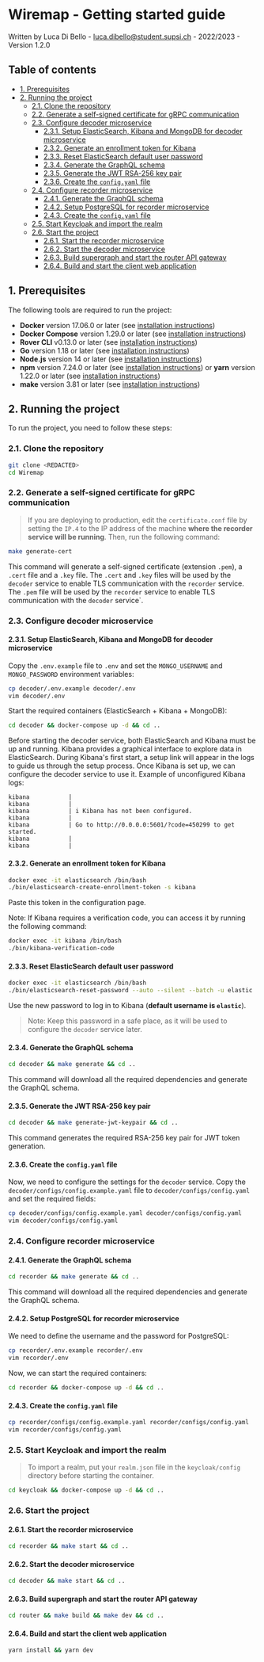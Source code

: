 # Wiremap - Getting started guide <!-- omit in toc -->
Written by Luca Di Bello - luca.dibello@student.supsi.ch - 2022/2023 - Version 1.2.0  <!-- omit in toc -->

## Table of contents <!-- omit in toc -->

- [1. Prerequisites](#1-prerequisites)
- [2. Running the project](#2-running-the-project)
  - [2.1. Clone the repository](#21-clone-the-repository)
  - [2.2. Generate a self-signed certificate for gRPC communication](#22-generate-a-self-signed-certificate-for-grpc-communication)
  - [2.3. Configure decoder microservice](#23-configure-decoder-microservice)
    - [2.3.1. Setup ElasticSearch, Kibana and MongoDB for decoder microservice](#231-setup-elasticsearch-kibana-and-mongodb-for-decoder-microservice)
    - [2.3.2. Generate an enrollment token for Kibana](#232-generate-an-enrollment-token-for-kibana)
    - [2.3.3. Reset ElasticSearch default user password](#233-reset-elasticsearch-default-user-password)
    - [2.3.4. Generate the GraphQL schema](#234-generate-the-graphql-schema)
    - [2.3.5. Generate the JWT RSA-256 key pair](#235-generate-the-jwt-rsa-256-key-pair)
    - [2.3.6. Create the `config.yaml` file](#236-create-the-configyaml-file)
  - [2.4. Configure recorder microservice](#24-configure-recorder-microservice)
    - [2.4.1. Generate the GraphQL schema](#241-generate-the-graphql-schema)
    - [2.4.2. Setup PostgreSQL for recorder microservice](#242-setup-postgresql-for-recorder-microservice)
    - [2.4.3. Create the `config.yaml` file](#243-create-the-configyaml-file)
  - [2.5. Start Keycloak and import the realm](#25-start-keycloak-and-import-the-realm)
  - [2.6. Start the project](#26-start-the-project)
    - [2.6.1. Start the recorder microservice](#261-start-the-recorder-microservice)
    - [2.6.2. Start the decoder microservice](#262-start-the-decoder-microservice)
    - [2.6.3. Build supergraph and start the router API gateway](#263-build-supergraph-and-start-the-router-api-gateway)
    - [2.6.4. Build and start the client web application](#264-build-and-start-the-client-web-application)

## 1. Prerequisites

The following tools are required to run the project:

- **Docker** version 17.06.0 or later (see [installation instructions](https://docs.docker.com/get-docker/))
- **Docker Compose** version 1.29.0 or later (see [installation instructions](https://docs.docker.com/compose/install/))
- **Rover CLI** v0.13.0 or later (see [installation instructions](https://www.apollographql.com/docs/rover/getting-started/))
- **Go** version 1.18 or later (see [installation instructions](https://golang.org/doc/install))
- **Node.js** version 14 or later (see [installation instructions](https://nodejs.org/en/download/))
- **npm** version 7.24.0 or later (see [installation instructions](https://docs.npmjs.com/downloading-and-installing-node-js-and-npm)) or **yarn** version 1.22.0 or later (see [installation instructions](https://yarnpkg.com/getting-started/install))
- **make** version 3.81 or later (see [installation instructions](https://www.gnu.org/software/make/))

## 2. Running the project

To run the project, you need to follow these steps:

### 2.1. Clone the repository

```bash
git clone <REDACTED>
cd Wiremap
```

### 2.2. Generate a self-signed certificate for gRPC communication

> If you are deploying to production, edit the `certificate.conf` file by setting the `IP.4` to the IP address of the machine **where the recorder service will be running**. Then, run the following command:

```bash
make generate-cert
```

This command will generate a self-signed certificate (extension `.pem`), a `.cert` file and a `.key` file. The `.cert` and `.key` files will be used by the `decoder` service to enable TLS communication with the `recorder` service. The `.pem` file will be used by the `recorder` service to enable TLS communication with the `decoder` service`.

### 2.3. Configure decoder microservice

#### 2.3.1. Setup ElasticSearch, Kibana and MongoDB for decoder microservice

Copy the `.env.example` file to `.env` and set the `MONGO_USERNAME` and `MONGO_PASSWORD` environment variables:

```bash
cp decoder/.env.example decoder/.env
vim decoder/.env
```

Start the required containers (ElasticSearch + Kibana + MongoDB):

```bash
cd decoder && docker-compose up -d && cd ..
```

Before starting the decoder service, both ElasticSearch and Kibana must be up and running. Kibana provides a graphical interface to explore data in ElasticSearch. During Kibana's first start, a setup link will appear in the logs to guide us through the setup process. Once Kibana is set up, we can configure the decoder service to use it. Example of unconfigured Kibana logs:

```log
kibana           | 
kibana           | 
kibana           | i Kibana has not been configured.
kibana           | 
kibana           | Go to http://0.0.0.0:5601/?code=450299 to get started.
kibana           | 
kibana           | 
```

#### 2.3.2. Generate an enrollment token for Kibana

```bash
docker exec -it elasticsearch /bin/bash
./bin/elasticsearch-create-enrollment-token -s kibana
```

Paste this token in the configuration page.

Note: If Kibana requires a verification code, you can access it by running the following command:

```bash
docker exec -it kibana /bin/bash
./bin/kibana-verification-code
```

#### 2.3.3. Reset ElasticSearch default user password

```bash
docker exec -it elasticsearch /bin/bash
./bin/elasticsearch-reset-password --auto --silent --batch -u elastic
```

Use the new password to log in to Kibana (**default username is `elastic`**).

> Note: Keep this password in a safe place, as it will be used to configure the `decoder` service later.

#### 2.3.4. Generate the GraphQL schema

```bash
cd decoder && make generate && cd ..
```

This command will download all the required dependencies and generate the GraphQL schema.

#### 2.3.5. Generate the JWT RSA-256 key pair

```bash
cd decoder && make generate-jwt-keypair && cd ..
```

This command generates the required RSA-256 key pair for JWT token generation.

#### 2.3.6. Create the `config.yaml` file

Now, we need to configure the settings for the `decoder` service. Copy the `decoder/configs/config.example.yaml` file to `decoder/configs/config.yaml` and set the required fields:

```bash
cp decoder/configs/config.example.yaml decoder/configs/config.yaml
vim decoder/configs/config.yaml
```

### 2.4. Configure recorder microservice

#### 2.4.1. Generate the GraphQL schema

```bash
cd recorder && make generate && cd ..
```

This command will download all the required dependencies and generate the GraphQL schema.

#### 2.4.2. Setup PostgreSQL for recorder microservice

We need to define the username and the password for PostgreSQL:

```bash
cp recorder/.env.example recorder/.env
vim recorder/.env
```

Now, we can start the required containers:

```bash
cd recorder && docker-compose up -d && cd ..
```

#### 2.4.3. Create the `config.yaml` file

```bash
cp recorder/configs/config.example.yaml recorder/configs/config.yaml
vim recorder/configs/config.yaml
```

### 2.5. Start Keycloak and import the realm

> To import a realm, put your `realm.json` file in the `keycloak/config` directory before starting the container.

```bash
cd keycloak && docker-compose up -d && cd ..
```

### 2.6. Start the project

#### 2.6.1. Start the recorder microservice

```bash
cd recorder && make start && cd ..
```

#### 2.6.2. Start the decoder microservice

```bash
cd decoder && make start && cd ..
```

#### 2.6.3. Build supergraph and start the router API gateway

```bash
cd router && make build && make dev && cd ..
```

#### 2.6.4. Build and start the client web application

```bash
yarn install && yarn dev
```

